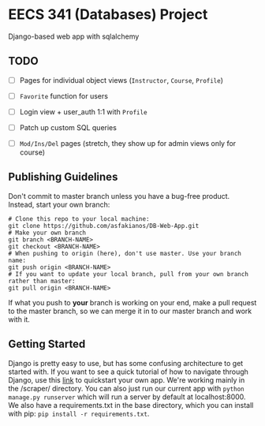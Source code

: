# EECS 341 (Databases) Project

Django-based web app with sqlalchemy  

## TODO
- [ ] Pages for individual object views (`Instructor`, `Course`, `Profile`)
- [ ] `Favorite` function for users
- [ ] Login view + user_auth 1:1 with `Profile`
- [ ] Patch up custom SQL queries
- [ ] `Mod/Ins/Del` pages (stretch, they show up for admin views only for course)


## Publishing Guidelines

Don't commit to master branch unless you have a bug-free product. Instead, start your own branch:
 ```
 # Clone this repo to your local machine:
 git clone https://github.com/asfakianos/DB-Web-App.git
 # Make your own branch
 git branch <BRANCH-NAME>
 git checkout <BRANCH-NAME>
 # When pushing to origin (here), don't use master. Use your branch name:
 git push origin <BRANCH-NAME>
 # If you want to update your local branch, pull from your own branch rather than master:
 git pull origin <BRANCH-NAME>
 ```
 
If what you push to **your** branch is working on your end, make a pull request to the master branch, so we can merge it in to our master branch and work with it.

## Getting Started

Django is pretty easy to use, but has some confusing architecture to get started with. If you want to see a quick tutorial of how to navigate through Django, use this [link](https://docs.djangoproject.com/en/2.2/intro/tutorial01/) to quickstart your own app. We're working mainly in the /scraper/ directory. You can also just run our current app with `python manage.py runserver` which will run a server by default at localhost:8000. We also have a requirements.txt in the base directory, which you can install with pip: `pip install -r requirements.txt`.

